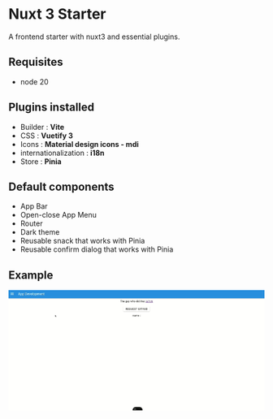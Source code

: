 # Nuxt 3 Starter
A frontend starter with nuxt3 and essential plugins.

## Requisites
- node 20

## Plugins installed
- Builder : **Vite**
- CSS : **Vuetify 3**
- Icons : **Material design icons - mdi**
- internationalization : **i18n**
- Store : **Pinia** 

## Default components
- App Bar
- Open-close App Menu
- Router
- Dark theme
- Reusable snack that works with Pinia
- Reusable confirm dialog that works with Pinia

## Example

![example](./docs/example.gif)